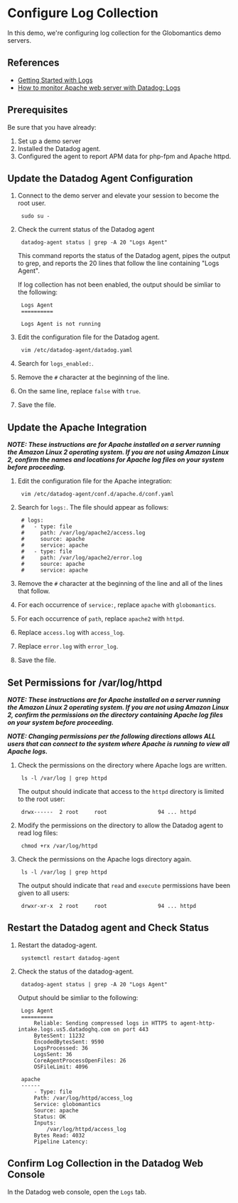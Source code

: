 # Configure Log Collection
In this demo, we're configuring log collection for the Globomantics demo servers.


## References
- [Getting Started with Logs](https://docs.datadoghq.com/getting_started/logs/)
- [How to monitor Apache web server with Datadog: Logs](https://www.datadoghq.com/blog/monitor-apache-web-server-datadog/#enable-the-agent-to-collect-logs)


## Prerequisites
Be sure that you have already:
1. Set up a demo server
1. Installed the Datadog agent.
1. Configured the agent to report APM data for php-fpm and Apache httpd.


## Update the Datadog Agent Configuration
1. Connect to the demo server and elevate your session to become the root user.

        sudo su -

1. Check the current status of the Datadog agent

        datadog-agent status | grep -A 20 "Logs Agent"

    This command reports the status of the Datadog agent, pipes the output to grep, and reports the 20 lines that follow the line containing "Logs Agent".

    If log collection has not been enabled, the output should be simliar to the following:

        Logs Agent
        ==========

        Logs Agent is not running

1. Edit the configuration file for the Datadog agent.

        vim /etc/datadog-agent/datadog.yaml

1. Search for `logs_enabled:`.
1. Remove the `#` character at the beginning of the line.
1. On the same line, replace `false` with `true`.
1. Save the file.


## Update the Apache Integration


_**NOTE: These instructions are for Apache installed on a server running the Amazon Linux 2 operating system.  If you are not using Amazon Linux 2, confirm the names and locations for Apache log files on your system before proceeding.**_


1. Edit the configuration file for the Apache integration:

        vim /etc/datadog-agent/conf.d/apache.d/conf.yaml

1. Search for `logs:`.  The file should appear as follows:

        # logs:
        #   - type: file
        #     path: /var/log/apache2/access.log
        #     source: apache
        #     service: apache
        #   - type: file
        #     path: /var/log/apache2/error.log
        #     source: apache
        #     service: apache

1. Remove the `#` character at the beginning of the line and all of the lines that follow.
1. For each occurrence of `service:`, replace `apache` with `globomantics`.
1. For each occurrence of `path`, replace `apache2` with `httpd`.
1. Replace `access.log` with `access_log`.
1. Replace `error.log` with `error_log`.
1. Save the file.


## Set Permissions for /var/log/httpd


_**NOTE: These instructions are for Apache installed on a server running the Amazon Linux 2 operating system.  If you are not using Amazon Linux 2, confirm the permissions on the directory containing Apache log files on your system before proceeding.**_


_**NOTE: Changing permissions per the following directions allows ALL users that can connect to the system where Apache is running to view all Apache logs.**_


1. Check the permissions on the directory where Apache logs are written.

        ls -l /var/log | grep httpd

    The output should indicate that access to the `httpd` directory is limited to the root user:

        drwx------  2 root     root                94 ... httpd

1. Modify the permissions on the directory to allow the Datadog agent to read log files:

        chmod +rx /var/log/httpd

1. Check the permissions on the Apache logs directory again.

        ls -l /var/log | grep httpd

    The output should indicate that `read` and `execute` permissions have been given to all users:

        drwxr-xr-x  2 root     root                94 ... httpd


## Restart the Datadog agent and Check Status

1. Restart the datadog-agent.

        systemctl restart datadog-agent

1. Check the status of the datadog-agent.

        datadog-agent status | grep -A 20 "Logs Agent"

    Output should be simliar to the following:

        Logs Agent
        ==========
            Reliable: Sending compressed logs in HTTPS to agent-http-intake.logs.us5.datadoghq.com on port 443
            BytesSent: 11232
            EncodedBytesSent: 9590
            LogsProcessed: 36
            LogsSent: 36
            CoreAgentProcessOpenFiles: 26
            OSFileLimit: 4096

        apache
        ------
            - Type: file
            Path: /var/log/httpd/access_log
            Service: globomantics
            Source: apache
            Status: OK
            Inputs:
                /var/log/httpd/access_log
            Bytes Read: 4032
            Pipeline Latency:


## Confirm Log Collection in the Datadog Web Console
In the Datadog web console, open the `Logs` tab.

